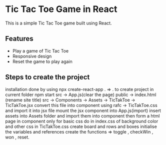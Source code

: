 # Tic Tac Toe Game in React

This is a simple Tic Tac Toe game built using React.

## Features

- Play a game of Tic Tac Toe
- Responsive design
- Reset the game to play again

## Steps to create the project 

installation done by using 
npx create-react-app .
=> . to create project in current folder
npm start 
src -> App.js(clear the page)
public -> index.html (rename site title)
src -> Components -> Assets
                  -> TicTakToe -> TicTakToe.jsx convert this file into component using rafc
				                       -> TicTakToe.css and import it into jsx file 
mount the jsx component into App.js(import)
insert assets into Assets folder and import them into component
then form a html page in component only 
for basic css do in index.css of background color 
and other css in TicTakToe.css
create board and rows and boxes
initialise the variables and references
create the functions => toggle , checkWin , won , reset.

